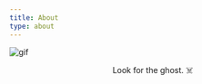 ```yaml
---
title: About
type: about
---
```


![gif](/assets/giphy.gif)

<div align="center">Look for the ghost. ☠️</div>

